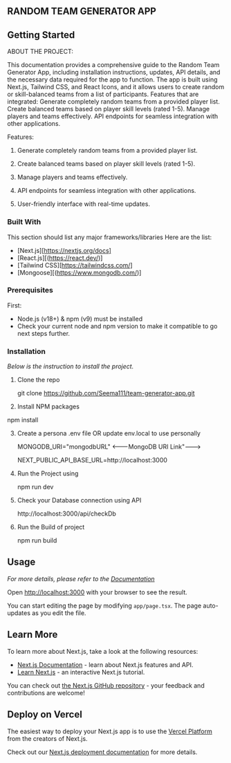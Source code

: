 ## RANDOM TEAM GENERATOR APP 


<!-- GETTING STARTED -->
## Getting Started

ABOUT THE PROJECT: 

This documentation provides a comprehensive guide to the Random Team Generator App, including installation instructions, updates, API details, and the necessary data required for the app to function. The app is built using Next.js, Tailwind CSS, and React Icons, and it allows users to create random or skill-balanced teams from a list of participants. Features that are integrated:
Generate completely random teams from a provided player list.
Create balanced teams based on player skill levels (rated 1-5).
Manage players and teams effectively.
API endpoints for seamless integration with other applications.

Features:

1. Generate completely random teams from a provided player list.

2. Create balanced teams based on player skill levels (rated 1-5).

3. Manage players and teams effectively.

4. API endpoints for seamless integration with other applications.

5. User-friendly interface with real-time updates.



### Built With

This section should list any major frameworks/libraries Here are the list:

* [Next.js][https://nextjs.org/docs]
* [React.js][(https://react.dev/)]
* [Tailwind CSS][https://tailwindcss.com/]
* [Mongoose][(https://www.mongodb.com/)]


### Prerequisites

First:

- Node.js (v18+) & npm (v9) must be installed
- Check your current node and npm version to make it compatible to go next steps further.

### Installation

_Below is the instruction to install the project._

1. Clone the repo
   
   git clone https://github.com/Seema111/team-generator-app.git

2. Install NPM packages
   
  npm install

3. Create a persona .env file OR update env.local to use personally
   
   MONGODB_URI="mongodbURL" <---MongoDB URI Link"--->
   
   NEXT_PUBLIC_API_BASE_URL=http://localhost:3000

5. Run the Project using 
   
    npm run dev

6. Check your Database connection using API
   
    http://localhost:3000/api/checkDb

4. Run the Build of project
   
    npm run build


<!-- USAGE EXAMPLES -->
## Usage

_For more details, please refer to the [Documentation](https://docs.google.com/document/d/1mgogjezMq0cg0FxM8ZZQZ__2Bm7r6XXGZSfplgWt-MU/edit?usp=sharing)_

Open [http://localhost:3000](http://localhost:3000) with your browser to see the result.

You can start editing the page by modifying `app/page.tsx`. The page auto-updates as you edit the file.

## Learn More

To learn more about Next.js, take a look at the following resources:

- [Next.js Documentation](https://nextjs.org/docs) - learn about Next.js features and API.
- [Learn Next.js](https://nextjs.org/learn) - an interactive Next.js tutorial.

You can check out [the Next.js GitHub repository](https://github.com/vercel/next.js) - your feedback and contributions are welcome!

## Deploy on Vercel

The easiest way to deploy your Next.js app is to use the [Vercel Platform](https://vercel.com/new?utm_medium=default-template&filter=next.js&utm_source=create-next-app&utm_campaign=create-next-app-readme) from the creators of Next.js.

Check out our [Next.js deployment documentation](https://nextjs.org/docs/app/building-your-application/deploying) for more details.
